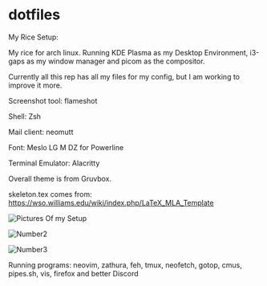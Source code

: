 # dotfiles
My Rice Setup:


My rice for arch linux. Running KDE Plasma as my Desktop Environment, i3-gaps as my window manager and picom as the compositor.

Currently all this rep has all my files for my config, but I am working to improve it more.

Screenshot tool: flameshot

Shell: Zsh

Mail client: neomutt

Font: Meslo LG M DZ for Powerline

Terminal Emulator: Alacritty

Overall theme is from Gruvbox.

skeleton.tex comes from: https://wso.williams.edu/wiki/index.php/LaTeX_MLA_Template

![Pictures Of my Setup](https://imgur.com/Y8CwSkT.png)

![Number2](https://imgur.com/Y8CwSkT.png)

![Number3](https://imgur.com/VgUHRG0.png)

Running programs: neovim, zathura, feh, tmux, neofetch, gotop, cmus, pipes.sh, vis, firefox and better Discord

